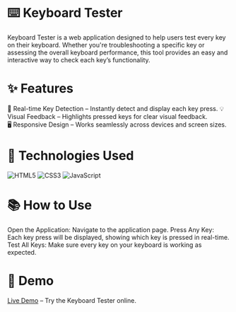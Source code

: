 # ⌨️ Keyboard Tester
Keyboard Tester is a web application designed to help users test every key on their keyboard. Whether you're troubleshooting a specific key or 
assessing the overall keyboard performance, this tool provides an easy and interactive way to check each key’s functionality.
    
# ✨ Features 
🔄 Real-time Key Detection – Instantly detect and display each key press.
💡 Visual Feedback – Highlights pressed keys for clear visual feedback.  
🖥️ Responsive Design – Works seamlessly across devices and screen sizes.  
 
# 🚀 Technologies Used
<p align="left"> <img src="https://img.shields.io/badge/HTML5-%23E34F26.svg?style=for-the-badge&logo=html5&logoColor=white" alt="HTML5"/> <img src="https://img.shields.io/badge/CSS3-%231572B6.svg?style=for-the-badge&logo=css3&logoColor=white" alt="CSS3"/> <img src="https://img.shields.io/badge/JavaScript-%23F7DF1E.svg?style=for-the-badge&logo=javascript&logoColor=black" alt="JavaScript"/> </p>

# 📚 How to Use
Open the Application: Navigate to the application page.
Press Any Key: Each key press will be displayed, showing which key is pressed in real-time.
Test All Keys: Make sure every key on your keyboard is working as expected.

# 📌 Demo
[Live Demo](https://spontaneous-sable-d3ccfc.netlify.app/) – Try the Keyboard Tester online.
